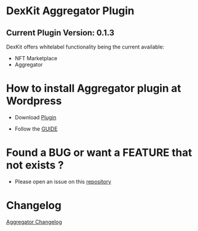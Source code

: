 # DexKit Aggregator Plugin

## Current Plugin Version: 0.1.3 ##


DexKit offers whitelabel functionality being the current available:

 - NFT Marketplace
 - Aggregator

# How to install Aggregator plugin at Wordpress

- Download [Plugin](../dexkit-aggregator.zip)

- Follow the [GUIDE](docs/INSTALL_AGGREGATOR.md)


# Found a BUG or want a FEATURE that not exists ?

- Please open an issue on this [repository](https://github.com/DexKit/wordpress)







# Changelog

[Aggregator Changelog](docs/AGGREGATOR_CHANGELOG.md)